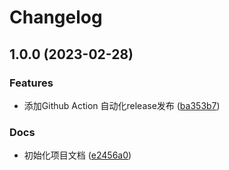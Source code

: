 # Changelog

## 1.0.0 (2023-02-28)


### Features

* 添加Github Action 自动化release发布 ([ba353b7](https://github.com/WLLEGit/StaticAnalyzer-WebUI/commit/ba353b7b3ee7e13f4f5628d4c464e3bf4a7c732d))


### Docs

* 初始化项目文档 ([e2456a0](https://github.com/WLLEGit/StaticAnalyzer-WebUI/commit/e2456a0c9d1933a83cdbdda4e72e76aa74905bd0))
